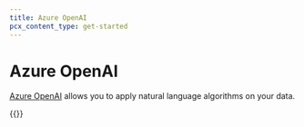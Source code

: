```yaml
---
title: Azure OpenAI
pcx_content_type: get-started
---
```


# Azure OpenAI
[Azure OpenAI](https://azure.microsoft.com/en-gb/products/ai-services/openai-service/) allows you to apply natural language algorithms on your data.

{{<render file="_azureopenai.md">}}